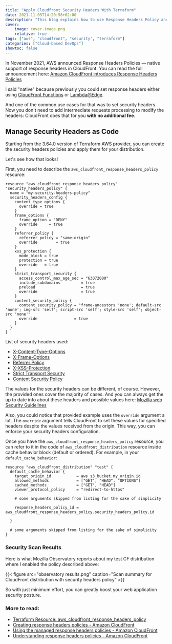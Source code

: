```yaml
---
title: "Apply Cloudfront Security Headers With Terraform"
date: 2021-11-05T14:20:58+02:00
description: "This blog explains how to use Response Headers Policy and Terraform to configure security headers for CloudFront Distribution"
cover:
    image: cover-image.png
    relative: true
tags: ["aws", "cloudfront", "security", "terraform"]
categories: ["Cloud-based DevOps"]
showtoc: false
---
```

In November 2021, AWS announced Response Headers Policies — native support of response headers in CloudFront. You can read the full announcement here: [Amazon CloudFront introduces Response Headers Policies](https://aws.amazon.com/blogs/networking-and-content-delivery/amazon-cloudfront-introduces-response-headers-policies/)

I said "native" because previously you could set response headers either using [CloudFront Functions](https://serhii.vasylenko.info/2021/05/21/configure-http-security-headers-with-cloudfront-functions.html) or [Lambda@Edge](https://aws.amazon.com/blogs/networking-and-content-delivery/adding-http-security-headers-using-lambdaedge-and-amazon-cloudfront/).

And one of the common use cases for that was to set security headers. Now you don't need to add intermediate requests processing to modify the headers: CloudFront does that for you **with no additional fee**.

## Manage Security Headers as Code
Starting from the [3.64.0](https://github.com/hashicorp/terraform-provider-aws/blob/main/CHANGELOG.md#3640-november-04-2021) version of Terraform AWS provider, you can create the security headers policies and apply them for your distribution.

Let's see how that looks!

First, you need to describe the `aws_cloudfront_response_headers_policy` resource:

```hcl
resource "aws_cloudfront_response_headers_policy" "security_headers_policy" {
  name = "my-security-headers-policy"
  security_headers_config {
    content_type_options {
      override = true
    }
    frame_options {
      frame_option = "DENY"
      override     = true
    }
    referrer_policy {
      referrer_policy = "same-origin"
      override        = true
    }
    xss_protection {
      mode_block = true
      protection = true
      override   = true
    }
    strict_transport_security {
      access_control_max_age_sec = "63072000"
      include_subdomains         = true
      preload                    = true
      override                   = true
    }
    content_security_policy {
      content_security_policy = "frame-ancestors 'none'; default-src 'none'; img-src 'self'; script-src 'self'; style-src 'self'; object-src 'none'"
      override                = true
    }
  }
}
``` 

List of security headers used:
- [X-Content-Type-Options](https://infosec.mozilla.org/guidelines/web_security#x-content-type-options) 
- [X-Frame-Options](https://infosec.mozilla.org/guidelines/web_security#x-frame-options)
- [Referrer Policy](https://infosec.mozilla.org/guidelines/web_security#referrer-policy)
- [X-XSS-Protection](https://infosec.mozilla.org/guidelines/web_security#x-xss-protection)
- [Strict Transport Security](https://infosec.mozilla.org/guidelines/web_security#http-strict-transport-security)
- [Content Security Policy](https://infosec.mozilla.org/guidelines/web_security#content-security-policy)

The values for the security headers can be different, of course. However, the provided ones cover the majority of cases. And you can always get the up to date info about these headers and possible values here: [Mozilla web Security Guidelines](https://infosec.mozilla.org/guidelines/web_security)

Also, you could notice that provided example uses the `override` argument a lot. The `override` argument tells CloudFront to set these values for specified headers despite the values received from the origin. This way, you can enforce your security headers configuration.

Once you have the `aws_cloudfront_response_headers_policy` resource, you can refer to it in the code of `aws_cloudfront_distribution` resource inside cache behavior block (default or ordered). For example, in your `default_cache_behavior`:

```hcl
resource "aws_cloudfront_distribution" "test" {
  default_cache_behavior {
    target_origin_id           = aws_s3_bucket.my_origin.id
    allowed_methods            = ["GET", "HEAD", "OPTIONS"]
    cached_methods             = ["GET", "HEAD"]
    viewer_protocol_policy     = "redirect-to-https"

    # some arguments skipped from listing for the sake of simplicity
    
    response_headers_policy_id = aws_cloudfront_response_headers_policy.security_headers_policy.id
    
  }

  # some arguments skipped from listing for the sake of simplicity
}
```

### Security Scan Results

Here is what Mozilla Observatory reports about my test CF distribution where I enabled the policy described above:

{{< figure src="observatory results.png" caption="Scan summary for CloudFront distribution with security headers policy" >}}

So with just minimum effort, you can greatly boost your web application security posture.

### More to read:
- [Terraform Resource: aws_cloudfront_response_headers_policy](https://registry.terraform.io/providers/hashicorp/aws/latest/docs/resources/cloudfront_response_headers_policy)
- [Creating response headers policies - Amazon CloudFront](https://docs.aws.amazon.com/AmazonCloudFront/latest/DeveloperGuide/creating-response-headers-policies.html)
- [Using the managed response headers policies - Amazon CloudFront](https://docs.aws.amazon.com/AmazonCloudFront/latest/DeveloperGuide/using-managed-response-headers-policies.html)
- [Understanding response headers policies - Amazon CloudFront](https://docs.aws.amazon.com/AmazonCloudFront/latest/DeveloperGuide/understanding-response-headers-policies.html)
